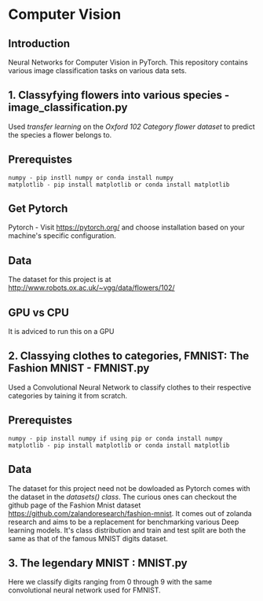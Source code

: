 # Computer Vision

## Introduction

Neural Networks for Computer Vision in PyTorch. This repository contains various image classification tasks on various data sets. 

## 1. Classyfying flowers into various species - image_classification.py

Used *transfer learning* on the *Oxford 102 Category flower dataset* to predict the species a flower belongs to. 

## Prerequistes

```
numpy - pip instll numpy or conda install numpy 
matplotlib - pip install matplotlib or conda install matplotlib
```
## Get Pytorch 

Pytorch - Visit https://pytorch.org/ and choose installation based on your machine's specific configuration.

## Data 

The dataset for this project is at http://www.robots.ox.ac.uk/~vgg/data/flowers/102/

## GPU vs CPU

It is adviced to run this on a GPU

## 2. Classying clothes to categories, FMNIST: The Fashion MNIST - FMNIST.py

Used a Convolutional Neural Network to classify clothes to their respective categories by taining it from scratch. 

## Prerequistes
```
numpy - pip install numpy if using pip or conda install numpy 
matplotlib - pip install matplotlib or conda install matplotlib
```
## Data

The dataset for this project need not be dowloaded as Pytorch comes with the dataset in the *datasets() class*. 
The curious ones can checkout the github page of the Fashion Mnist dataset https://github.com/zalandoresearch/fashion-mnist. 
It comes out of zolanda research and aims to be a replacement for benchmarking various Deep learning models. It's class 
distribution and train and test split are both the same as that of the famous MNIST digits dataset.

## 3. The legendary MNIST : MNIST.py

Here we classify digits ranging from 0 through 9 with the same convolutional neural network used for FMNIST. 


